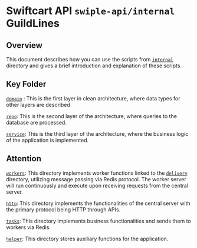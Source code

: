 # Swiftcart API `swiple-api/internal` GuildLines

## Overview

This document describes how you can use the scripts from [`internal`](.) directory and gives a brief introduction and explanation of these scripts.

## Key Folder

[`domain`](./domain/) : This is the first layer in clean architecture, where data types for other layers are described

[`repo`](./repo/): This is the second layer of the architecture, where queries to the database are processed.

[`service`](./service/): This is the third layer of the architecture, where the business logic of the application is implemented.

## Attention

[`workers`](./workers/): This directory implements worker functions linked to the [`delivery`](./delivery/) directory, utilizing message passing via Redis protocol. The worker server will run continuously and execute upon receiving requests from the central server.

[`http`](./http/): This directory implements the functionalities of the central server with the primary protocol being HTTP through APIs.

[`tasks`](./tasks): This directory implements business functionalities and sends them to workers via Redis.

[`helper`](./helper/): This directory stores auxiliary functions for the application.
